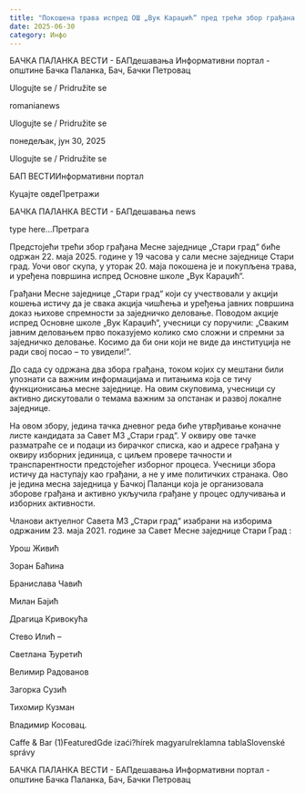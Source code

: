 ```yaml
---
title: "Покошена трава испред ОШ „Вук Караџић“ пред трећи збор грађана Месне заједнице „Стари град“"
date: 2025-06-30
category: Инфо
---
```


БАЧКА ПАЛАНКА ВЕСТИ - БАПдешавања Информативни портал - општине Бачка Паланка, Бач, Бачки Петровац

Ulogujte se / Pridružite se

romanianews

Ulogujte se / Pridružite se

понедељак, јун 30, 2025

Ulogujte se / Pridružite se

БАП ВЕСТИИнформативни портал

Куцајте овдеПретражи

БАЧКА ПАЛАНКА ВЕСТИ - БАПдешавања news

type here...Претрага

Предстојећи трећи збор грађана Месне заједнице „Стари град“ биће одржан 22. маја 2025. године у 19 часова у сали месне заједнице Стари град. Уочи овог скупа, у уторак 20. маја покошена је и покупљена трава, и уређена површина испред Основне школе „Вук Караџић“.

Грађани Месне заједнице „Стари град“ који су учествовали у акцији кошења истичу да је свака акција чишћења и уређења јавних површина доказ њихове спремности за заједничко деловање. Поводом акције испред Основне школе „Вук Караџић“, учесници су поручили: „Сваким јавним деловањем прво показујемо колико смо сложни и спремни за заједничко деловање. Косимо да би они који не виде да институција не ради свој посао – то увидели!“.


До сада су одржана два збора грађана, током којих су мештани били упознати са важним информацијама и питањима која се тичу функционисања месне заједнице. На овим скуповима, учесници су активно дискутовали о темама важним за опстанак и развој локалне заједнице.


На овом збору, једина тачка дневног реда биће утврђивање коначне листе кандидата за Савет МЗ „Стари град“. У оквиру ове тачке разматраће се и подаци из бирачког списка, као и адресе грађана у оквиру изборних јединица, с циљем провере тачности и транспарентности предстојећег изборног процеса. Учесници збора истичу да наступају као грађани, а не у име политичких странака.
Ово је једина месна заједница у Бачкој Паланци која је организовала зборове грађана и активно укључила грађане у процес одлучивања и изборних активности.


Чланови актуелног Савета МЗ „Стари град“ изабрани на изборима одржаним 23. маја 2021. године за Савет Месне заједнице Стари Град :


Урош Живић


Зоран Баћина














Бранислава Чавић


Милан Бајић




Драгица Кривокућа


Стево Илић –


Светлана Ђуретић


Велимир Радованов


Загорка Сузић


Тихомир Кузман


Владимир Косовац.

Caffe & Bar (1)FeaturedGde izaći?hírek magyarulreklamna tablaSlovenské správy

БАЧКА ПАЛАНКА ВЕСТИ - БАПдешавања Информативни портал - општине Бачка Паланка, Бач, Бачки Петровац
